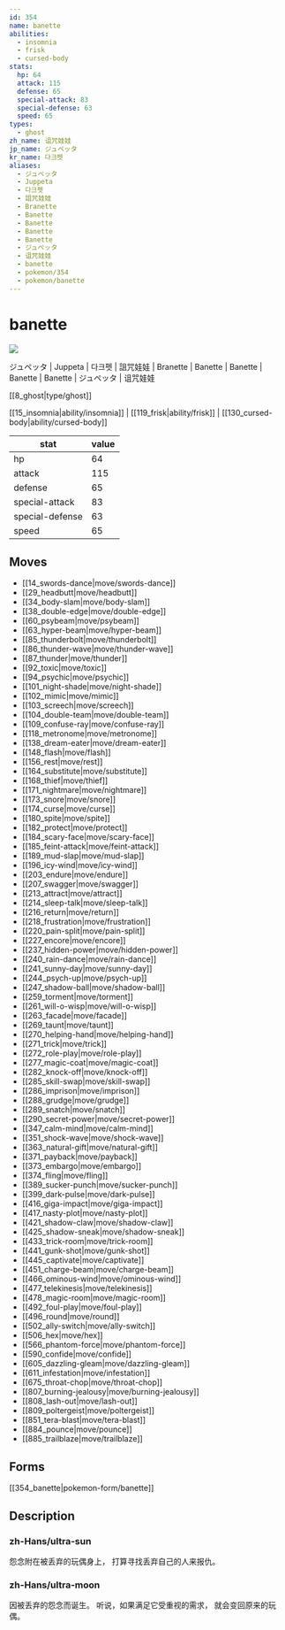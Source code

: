 ```yaml
---
id: 354
name: banette
abilities:
  - insomnia
  - frisk
  - cursed-body
stats:
  hp: 64
  attack: 115
  defense: 65
  special-attack: 83
  special-defense: 63
  speed: 65
types:
  - ghost
zh_name: 诅咒娃娃
jp_name: ジュペッタ
kr_name: 다크펫
aliases:
  - ジュペッタ
  - Juppeta
  - 다크펫
  - 詛咒娃娃
  - Branette
  - Banette
  - Banette
  - Banette
  - Banette
  - ジュペッタ
  - 诅咒娃娃
  - banette
  - pokemon/354
  - pokemon/banette
---
```

# banette

![](https://raw.githubusercontent.com/PokeAPI/sprites/master/sprites/pokemon/354.png)

ジュペッタ | Juppeta | 다크펫 | 詛咒娃娃 | Branette | Banette | Banette | Banette | Banette | ジュペッタ | 诅咒娃娃

[[8_ghost|type/ghost]]

[[15_insomnia|ability/insomnia]] | [[119_frisk|ability/frisk]] | [[130_cursed-body|ability/cursed-body]]

|stat|value|
|---|---|
|hp|64|
|attack|115|
|defense|65|
|special-attack|83|
|special-defense|63|
|speed|65|


## Moves

- [[14_swords-dance|move/swords-dance]]
- [[29_headbutt|move/headbutt]]
- [[34_body-slam|move/body-slam]]
- [[38_double-edge|move/double-edge]]
- [[60_psybeam|move/psybeam]]
- [[63_hyper-beam|move/hyper-beam]]
- [[85_thunderbolt|move/thunderbolt]]
- [[86_thunder-wave|move/thunder-wave]]
- [[87_thunder|move/thunder]]
- [[92_toxic|move/toxic]]
- [[94_psychic|move/psychic]]
- [[101_night-shade|move/night-shade]]
- [[102_mimic|move/mimic]]
- [[103_screech|move/screech]]
- [[104_double-team|move/double-team]]
- [[109_confuse-ray|move/confuse-ray]]
- [[118_metronome|move/metronome]]
- [[138_dream-eater|move/dream-eater]]
- [[148_flash|move/flash]]
- [[156_rest|move/rest]]
- [[164_substitute|move/substitute]]
- [[168_thief|move/thief]]
- [[171_nightmare|move/nightmare]]
- [[173_snore|move/snore]]
- [[174_curse|move/curse]]
- [[180_spite|move/spite]]
- [[182_protect|move/protect]]
- [[184_scary-face|move/scary-face]]
- [[185_feint-attack|move/feint-attack]]
- [[189_mud-slap|move/mud-slap]]
- [[196_icy-wind|move/icy-wind]]
- [[203_endure|move/endure]]
- [[207_swagger|move/swagger]]
- [[213_attract|move/attract]]
- [[214_sleep-talk|move/sleep-talk]]
- [[216_return|move/return]]
- [[218_frustration|move/frustration]]
- [[220_pain-split|move/pain-split]]
- [[227_encore|move/encore]]
- [[237_hidden-power|move/hidden-power]]
- [[240_rain-dance|move/rain-dance]]
- [[241_sunny-day|move/sunny-day]]
- [[244_psych-up|move/psych-up]]
- [[247_shadow-ball|move/shadow-ball]]
- [[259_torment|move/torment]]
- [[261_will-o-wisp|move/will-o-wisp]]
- [[263_facade|move/facade]]
- [[269_taunt|move/taunt]]
- [[270_helping-hand|move/helping-hand]]
- [[271_trick|move/trick]]
- [[272_role-play|move/role-play]]
- [[277_magic-coat|move/magic-coat]]
- [[282_knock-off|move/knock-off]]
- [[285_skill-swap|move/skill-swap]]
- [[286_imprison|move/imprison]]
- [[288_grudge|move/grudge]]
- [[289_snatch|move/snatch]]
- [[290_secret-power|move/secret-power]]
- [[347_calm-mind|move/calm-mind]]
- [[351_shock-wave|move/shock-wave]]
- [[363_natural-gift|move/natural-gift]]
- [[371_payback|move/payback]]
- [[373_embargo|move/embargo]]
- [[374_fling|move/fling]]
- [[389_sucker-punch|move/sucker-punch]]
- [[399_dark-pulse|move/dark-pulse]]
- [[416_giga-impact|move/giga-impact]]
- [[417_nasty-plot|move/nasty-plot]]
- [[421_shadow-claw|move/shadow-claw]]
- [[425_shadow-sneak|move/shadow-sneak]]
- [[433_trick-room|move/trick-room]]
- [[441_gunk-shot|move/gunk-shot]]
- [[445_captivate|move/captivate]]
- [[451_charge-beam|move/charge-beam]]
- [[466_ominous-wind|move/ominous-wind]]
- [[477_telekinesis|move/telekinesis]]
- [[478_magic-room|move/magic-room]]
- [[492_foul-play|move/foul-play]]
- [[496_round|move/round]]
- [[502_ally-switch|move/ally-switch]]
- [[506_hex|move/hex]]
- [[566_phantom-force|move/phantom-force]]
- [[590_confide|move/confide]]
- [[605_dazzling-gleam|move/dazzling-gleam]]
- [[611_infestation|move/infestation]]
- [[675_throat-chop|move/throat-chop]]
- [[807_burning-jealousy|move/burning-jealousy]]
- [[808_lash-out|move/lash-out]]
- [[809_poltergeist|move/poltergeist]]
- [[851_tera-blast|move/tera-blast]]
- [[884_pounce|move/pounce]]
- [[885_trailblaze|move/trailblaze]]

## Forms



[[354_banette|pokemon-form/banette]]

## Description

### zh-Hans/ultra-sun

怨念附在被丢弃的玩偶身上，
打算寻找丢弃自己的人来报仇。

### zh-Hans/ultra-moon

因被丢弃的怨念而诞生。
听说，如果满足它受重视的需求，
就会变回原来的玩偶。


